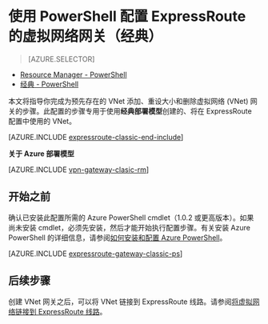 <properties
    pageTitle="使用 PowerShell 为 ExpressRoute 配置 VNet 网关（经典）：Azure "
    description="在 ExpressRoute 配置中使用 PowerShell 配置经典部署模型 VNet 的 VNet 网关。"
    documentationcenter="na"
    services="expressroute"
    author="charwen"
    manager="carmonm"
    editor=""
    tags="azure-service-management"
    translationtype="Human Translation" />
<tags
    ms.assetid="85ee0bc1-55be-4760-bfb4-34d9f2c96f30"
    ms.service="expressroute"
    ms.devlang="na"
    ms.topic="article"
    ms.tgt_pltfrm="na"
    ms.workload="infrastructure-services"
    ms.date="03/21/2017"
    wacn.date="05/02/2017"
    ms.author="charwen"
    ms.sourcegitcommit="78da854d58905bc82228bcbff1de0fcfbc12d5ac"
    ms.openlocfilehash="becb0ba865157970cc0c19c757d8e2f9d6a34794"
    ms.lasthandoff="04/22/2017" />

# <a name="configure-a-virtual-network-gateway-for-expressroute-using-powershell-classic"></a>使用 PowerShell 配置 ExpressRoute 的虚拟网络网关（经典）
> [AZURE.SELECTOR]
- [Resource Manager - PowerShell](/documentation/articles/expressroute-howto-add-gateway-resource-manager/)
- [经典 - PowerShell](/documentation/articles/expressroute-howto-add-gateway-classic/)

本文将指导你完成为预先存在的 VNet 添加、重设大小和删除虚拟网络 (VNet) 网关的步骤。此配置的步骤专用于使用**经典部署模型**创建的、将在 ExpressRoute 配置中使用的 VNet。

[AZURE.INCLUDE [expressroute-classic-end-include](../../includes/expressroute-classic-end-include.md)]

**关于 Azure 部署模型**

[AZURE.INCLUDE [vpn-gateway-clasic-rm](../../includes/vpn-gateway-classic-rm-include.md)]

## <a name="before-beginning"></a>开始之前

确认已安装此配置所需的 Azure PowerShell cmdlet（1.0.2 或更高版本）。如果尚未安装 cmdlet，必须先安装，然后才能开始执行配置步骤。有关安装 Azure PowerShell 的详细信息，请参阅[如何安装和配置 Azure PowerShell](/documentation/articles/powershell-install-configure/)。

[AZURE.INCLUDE [expressroute-gateway-classic-ps](../../includes/expressroute-gateway-classic-ps-include.md)]

## <a name="next-steps"></a>后续步骤

创建 VNet 网关之后，可以将 VNet 链接到 ExpressRoute 线路。请参阅[将虚拟网络链接到 ExpressRoute 线路](/documentation/articles/expressroute-howto-linkvnet-classic/)。

